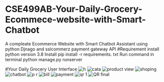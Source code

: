# CSE499AB-Your-Daily-Grocery-Ecommece-website-with-Smart-Chatbot
A compleate Ecommerce Website with Smart Chatbot Assistant using python Djnago and sslcommerz payment gateway API
#Requirement 
install python version 3.8
Install  pip install -r requirements. txt
Run command in terminal python manage.py runserver

#Your Daily Grocery User Interface
![h](https://user-images.githubusercontent.com/83463788/211340892-db8a0152-6a50-4b08-8f85-ba2472e18165.png)
![cata](https://user-images.githubusercontent.com/83463788/211340935-de80efaa-620d-488e-959a-4f5c138e06f8.png)
![product view](https://user-images.githubusercontent.com/83463788/211340975-0dbb0358-bea7-430e-9c7f-8b4dfdc9c2b4.png)
![shoping](https://user-images.githubusercontent.com/83463788/211341012-8176223c-5358-4a9c-aeac-2f9f2349c855.png)
![chatbot](https://user-images.githubusercontent.com/83463788/211341108-40e655b4-995f-4cf3-9b33-bd09da6ce5e2.png)
![p r](https://user-images.githubusercontent.com/83463788/211341135-bcdc632f-783e-4b3d-92f8-1995d7e144f0.png)
![bill](https://user-images.githubusercontent.com/83463788/211341137-edc68935-ec5b-4761-954b-98e436e2b06f.png)
![payment](https://user-images.githubusercontent.com/83463788/211341132-874e5c80-ca1b-4bcf-8678-f1d628339a2c.png)
![qr 1](https://user-images.githubusercontent.com/83463788/211341127-aa23727f-9555-4806-aad9-c0e1329e352e.png)
![QR final](https://user-images.githubusercontent.com/83463788/211341124-61054088-cee9-4be4-9cd9-b84f8e26acf8.png)

